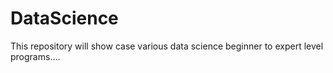 # DataScience
This repository will show case various data science beginner to expert level programs....
